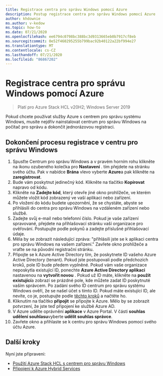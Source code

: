 ```yaml
---
title: Registrace centra pro správu Windows pomocí Azure
description: Postup registrace centra pro správu Windows pomocí Azure
author: khdownie
ms.author: v-kedow
ms.topic: how-to
ms.date: 07/21/2020
ms.openlocfilehash: ee6794c0798bc388bc3d9313665eb0b7917cf8eb
ms.sourcegitcommit: 0e52f460295255b799bac92b40122a22bf994e27
ms.translationtype: MT
ms.contentlocale: cs-CZ
ms.lasthandoff: 07/21/2020
ms.locfileid: "86867202"
---
```

# <a name="register-windows-admin-center-with-azure"></a>Registrace centra pro správu Windows pomocí Azure

> Platí pro Azure Stack HCL v20H2; Windows Server 2019

Pokud chcete používat služby Azure s centrem pro správu systému Windows, musíte nejdřív nainstalovat centrum pro správu Windows na počítač pro správu a dokončit jednorázovou registraci.

## <a name="complete-the-registration-process-in-windows-admin-center"></a>Dokončení procesu registrace v centru pro správu Windows

1. Spusťte Centrum pro správu Windows a v pravém horním rohu klikněte na ikonu ozubeného kolečka pro **Nastavení** . tím přejdete na stránku svého účtu. Pak v nabídce **Brána** vlevo vyberte **Azure**a pak klikněte na **zaregistrovat**.
1. Bude vám poskytnut jedinečný kód. Klikněte na tlačítko **Kopírovat** napravo od kódu.
1. Klikněte na **Zadejte kód**, který otevře jiné okno prohlížeče, ve kterém můžete vložit kód zobrazený ve vaší aplikaci nebo zařízení.
1. Po vložení do kódu budete upozorněni, že se chystáte, abyste se přihlásili do centra pro správu Windows na vzdáleném zařízení nebo službě. 
1. Zadejte svůj e-mail nebo telefonní číslo. Pokud je vaše zařízení spravované, přejdete na přihlašovací stránku vaší organizace pro ověřování. Postupujte podle pokynů a zadejte příslušné přihlašovací údaje.
1. Měla by se zobrazit následující zpráva: "přihlásili jste se k aplikaci centra pro správu Windows na vašem zařízení." Zavřete okno prohlížeče a vraťte se na původní registrační stránku.
1. Připojte se k Azure Active Directory tím, že poskytnete ID vašeho Azure Active Directory (tenant). Pokud jste postupovali podle předchozích kroků, pole ID bude předem vyplněné. Pokud vám vaše organizace neposkytla existující ID, ponechte **Azure Active Directory aplikaci** nastavenou na **vytvořit novou** . Pokud už ID máte, klikněte na **použít existující**a zobrazí se prázdné pole, kde můžete zadat ID poskytnuté vaším správcem. Po zadání svého ID centrum pro správu systému Windows ověří, že se našel účet s tímto ID. Pokud máte existující ID, ale nevíte, co je, postupujte podle [těchto kroků](/azure/active-directory/develop/howto-create-service-principal-portal#get-values-for-signing-in) a načtěte ho.
1. Kliknutím na tlačítko **připojit** se připojte k Azure. Mělo by se zobrazit potvrzení, že jste teď připojení ke službě Azure AD.
1. V Azure udělte oprávnění **aplikace** v Azure Portal. V části **souhlas udělení souhlasu**vyberte **udělit souhlas správce**.
1. Zavřete okno a přihlaste se k centru pro správu Windows pomocí svého účtu Azure.

## <a name="next-steps"></a>Další kroky

Nyní jste připraveni:

- [Použití Azure Stack HCL s centrem pro správu Windows](../get-started.md)
- [Připojení k Azure Hybrid Services](/windows-server/manage/windows-admin-center/azure/)